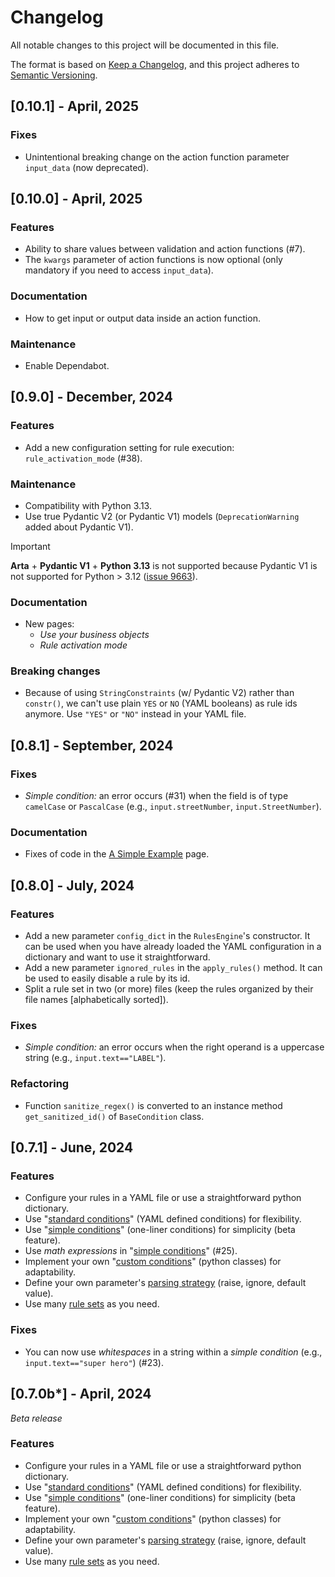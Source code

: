 # Changelog

All notable changes to this project will be documented in this file.

The format is based on [Keep a Changelog](https://keepachangelog.com/en/1.0.0/), and this project adheres to [Semantic Versioning](https://semver.org/spec/v2.0.0.html).

## [0.10.1] - April, 2025

### Fixes

* Unintentional breaking change on the action function parameter `input_data` (now deprecated).

## [0.10.0] - April, 2025

### Features

* Ability to share values between validation and action functions (#7).
* The `kwargs` parameter of action functions is now optional (only mandatory if you need to access `input_data`).

### Documentation

* How to get input or output data inside an action function.

### Maintenance

* Enable Dependabot.

## [0.9.0] - December, 2024

### Features

* Add a new configuration setting for rule execution: `rule_activation_mode` (#38).

### Maintenance

* Compatibility with Python 3.13.
* Use true Pydantic V2 (or Pydantic V1) models (`DeprecationWarning` added about Pydantic V1).

> [!IMPORTANT]
> **Arta** + **Pydantic V1** + **Python 3.13** is not supported because Pydantic V1 is not supported for Python > 3.12 ([issue 9663](https://github.com/pydantic/pydantic/issues/9663)).

### Documentation

* New pages:
    * *Use your business objects*
    * *Rule activation mode*

### Breaking changes

* Because of using `StringConstraints` (w/ Pydantic V2) rather than `constr()`, we can't use plain `YES` or `NO` (YAML booleans) as rule ids anymore. Use `"YES"` or `"NO"` instead in your YAML file.

## [0.8.1] - September, 2024

### Fixes

* *Simple condition:* an error occurs (#31) when the field is of type `camelCase` or `PascalCase` (e.g., `input.streetNumber`, `input.StreetNumber`).

### Documentation

* Fixes of code in the [A Simple Example](https://maif.github.io/arta/a_simple_example/) page.

## [0.8.0] - July, 2024

### Features

* Add a new parameter `config_dict` in the `RulesEngine`'s constructor. It can be used when you have already loaded the YAML configuration in a dictionary and want to use it straightforward.
* Add a new parameter `ignored_rules` in the `apply_rules()` method. It can be used to easily disable a rule by its id.
* Split a rule set in two (or more) files (keep the rules organized by their file names [alphabetically sorted]).

### Fixes

* *Simple condition:* an error occurs when the right operand is a uppercase string (e.g., `input.text=="LABEL"`).

### Refactoring

* Function `sanitize_regex()` is converted to an instance method `get_sanitized_id()` of `BaseCondition` class.

## [0.7.1] - June, 2024

### Features

* Configure your rules in a YAML file or use a straightforward python dictionary.
* Use "[standard conditions](https://maif.github.io/arta/how_to/#standard-condition)" (YAML defined conditions) for flexibility.
* Use "[simple conditions](https://maif.github.io/arta/how_to/#simple-condition)" (one-liner conditions) for simplicity (beta feature).
* Use *math expressions* in "[simple conditions](https://maif.github.io/arta/how_to/#simple-condition)" (#25).
* Implement your own "[custom conditions](https://maif.github.io/arta/special_conditions/#custom-condition)" (python classes) for adaptability.
* Define your own parameter's [parsing strategy](https://maif.github.io/arta/parameters/#parsing-error) (raise, ignore, default value).
* Use many [rule sets](https://maif.github.io/arta/rule_sets/) as you need.

### Fixes

* You can now use *whitespaces* in a string within a *simple condition* (e.g., `input.text=="super hero"`) (#23).


## [0.7.0b*] - April, 2024

*Beta release*

### Features

* Configure your rules in a YAML file or use a straightforward python dictionary.
* Use "[standard conditions](https://maif.github.io/arta/how_to/#standard-condition)" (YAML defined conditions) for flexibility.
* Use "[simple conditions](https://maif.github.io/arta/how_to/#simple-condition)" (one-liner conditions) for simplicity (beta feature).
* Implement your own "[custom conditions](https://maif.github.io/arta/special_conditions/#custom-condition)" (python classes) for adaptability.
* Define your own parameter's [parsing strategy](https://maif.github.io/arta/parameters/#parsing-error) (raise, ignore, default value).
* Use many [rule sets](https://maif.github.io/arta/rule_sets/) as you need.
